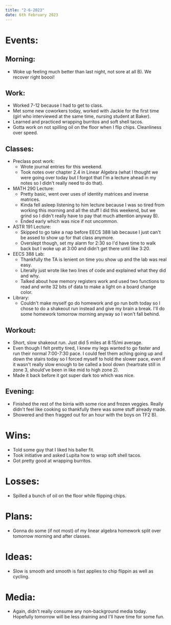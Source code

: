 ```yaml
---
title: "2-6-2023"
date: 6th February 2023
---
```

# Events:
## Morning:
- Woke up feeling much better than last night, not sore at all B). We recover right boooi!

## Work:
- Worked 7-12 because I had to get to class.
- Met some new coworkers today, worked with Jackie for the first time (girl who interviewed at the same time, nursing student at Baker). 
- Learned and practiced wrapping burritos and soft shell tacos.
- Gotta work on not spilling oil on the floor when I flip chips. Cleanliness over speed.

## Classes:
- Preclass post work:
	- Wrote journal entries for this weekend.
	- Took notes over chapter 2.4 in Linear Algebra (what I thought we were going over today but I forgot that I'm a lecture ahead in my notes so I didn't really need to do that).
- MATH 290 Lecture:
	- Pretty basic, went over uses of identity matrices and inverse matrices.
	- Kinda fell asleep listening to him lecture because I was so tired from working this morning and all the stuff I did this weekend, but we grind so I didn't really have to pay that much attention anyway B).
	- Ended early which was nice if not uncommon.
- ASTR 191 Lecture:
	- Skipped to go take a nap before EECS 388 lab because I just can't be assed to show up for that class anymore.
	- Overslept though, set my alarm for 2:30 so I'd have time to walk back but I woke up at 3:00 and didn't get there until like 3:20.
- EECS 388 Lab:
	- Thankfully the TA is lenient on time you show up and the lab was real easy.
	- Literally just wrote like two lines of code and explained what they did and why.
	- Talked about how memory registers work and used two functions to read and write 32 bits of data to make a light on a board change color.
- Library:
	- Couldn't make myself go do homework and go run both today so I chose to do a shakeout run instead and give my brain a break. I'll do some homework tomorrow morning anyway so I won't fall behind.

## Workout:
- Short, slow shakeout run. Just did 5 miles at 8:15/mi average.
- Even though I felt pretty tired, I knew my legs wanted to go faster and run their normal 7:00-7:30 pace. I could feel them aching going up and down the stairs today so I forced myself to hold the slower pace, even if it wasn't really slow enough to be called a bool down (heartrate still in zone 3, should've been in like mid to high zone 2).
- Made it back before it got super dark too which was nice.

## Evening:
- Finished the rest of the birria with some rice and frozen veggies. Really didn't feel like cooking so thankfully there was some stuff already made.
- Showered and then fragged out for an hour with the boys on TF2 B).

# Wins:
- Told some guy that I liked his baller fit.
- Took initiative and asked Lupita how to wrap soft shell tacos.
- Got pretty good at wrapping burritos.

# Losses:
- Spilled a bunch of oil on the floor while flipping chips.

# Plans:
- Gonna do some (if not most) of my linear algebra homework split over tomorrow morning and after classes.

# Ideas:
- Slow is smooth and smooth is fast applies to chip flippin as well as cycling.

# Media:
- Again, didn't really consume any non-background media today. Hopefully tomorrow will be less draining and I'll have time for some fun.